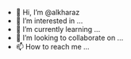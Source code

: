 - 👋 Hi, I’m @alkharaz
- 👀 I’m interested in ...
- 🌱 I’m currently learning ...
- 💞️ I’m looking to collaborate on ...
- 📫 How to reach me ...

<!---
alkharaz/alkharaz is a ✨ special ✨ repository because its `README.md` (this file) appears on your GitHub profile.
You can click the Preview link to take a look at your changes.
--->
